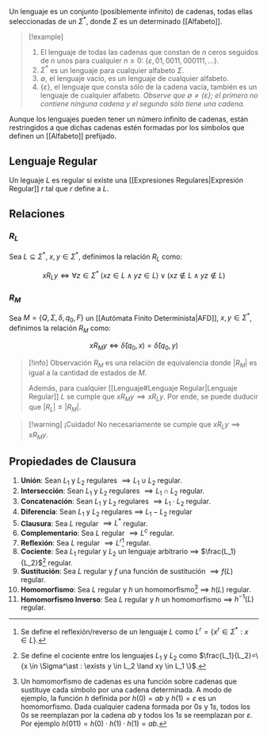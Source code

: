 Un lenguaje es un conjunto (posiblemente infinito) de cadenas, todas ellas seleccionadas de un $\Sigma^\ast$, donde $\Sigma$ es un determinado [[Alfabeto]].

>[!example] 
>1. El lenguaje de todas las cadenas que constan de $n$ ceros seguidos de $n$ unos para cualquier $n \ge 0$: $\{\varepsilon,01,0011,000111,...\}$.
>2. $\Sigma^\ast$ es un lenguaje para cualquier alfabeto $\Sigma$.
>3. $\emptyset$, el lenguaje vacío, es un lenguaje de cualquier alfabeto.
>4. $\{\varepsilon \}$, el lenguaje que consta sólo de la cadena vacía, también es un lenguaje de cualquier alfabeto. *Observe que $\emptyset \neq \{\varepsilon\}$; el primero no contiene ninguna cadena y el segundo sólo tiene una cadena.*

Aunque los lenguajes pueden tener un número infinito de cadenas, están restringidos a que dichas cadenas estén formadas por los símbolos que definen un [[Alfabeto]] prefijado.

## Lenguaje Regular
Un leguaje $L$ es regular si existe una [[Expresiones Regulares|Expresión Regular]] $r$ tal que $r$ define a $L$.

## Relaciones
### $R_L$
Sea $L \subseteq \Sigma^\ast,\; x,y \in \Sigma^\ast$, definimos la relación $R_L$ como:

$$x R_{L} y \iff \forall z \in \Sigma^\ast \; (xz \in L \land yz \in L) \lor (xz \notin L \land yz \notin L)$$

### $R_M$
Sea $M=\{Q, \Sigma, \delta, q_0, F\}$ un [[Autómata Finito Determinista|AFD]], $x, y \in \Sigma^\ast$, definimos la relación $R_M$ como:

$$xR_My \iff \hat{\delta}(q_0, x) = \hat{\delta}(q_0, y)$$

> [!info] Observación
> $R_M$ es una relación de equivalencia donde $|R_M|$ es igual a la cantidad de estados de $M$.
> 
> Además, para cualquier [[Lenguaje#Lenguaje Regular|Lenguaje Regular]] $L$ se cumple que $xR_My \implies xR_Ly$. Por ende, se puede duducir que $|R_L| \leq |R_M|$.

>[!warning] ¡Cuidado!
>No necesariamente se cumple que $xR_Ly \implies xR_My$.

## Propiedades de Clausura
1. **Unión**: Sean $L_1$ y $L_2$ regulares $\implies L_1 \cup L_2$ regular.
2. **Intersección**: Sean $L_1$ y $L_2$ regulares $\implies L_1 \cap L_2$ regular.
3. **Concatenación**: Sean $L_1$ y $L_2$ regulares $\implies L_1 \cdot L_2$  regular.
4. **Diferencia**: Sean $L_1$ y $L_2$ regulares $\implies$ $L_1 - L_2$ regular
5. **Clausura**: Sea $L$ regular $\implies L^\ast$ regular.
6. **Complementario**: Sea $L$ regular $\implies L^c$ regular.
7. **Reflexión**: Sea $L$ regular $\implies L^r$[^1] regular.
8. **Cociente**: Sea $L_1$ regular y $L_2$ un lenguaje arbitrario $\implies$ $\frac{L_1}{L_2}$[^2]  regular.
9. **Sustitución**: Sea $L$ regular y $f$ una función de sustitución $\implies f(L)$ regular.
10. **Homomorfismo**: Sea $L$ regular y $h$ un homomorfismo[^3] $\implies$ $h(L)$ regular.
11. **Homomorfismo Inverso**: Sea $L$ regular y $h$ un homomorfismo $\implies$ $h^{-1}(L)$ regular.

[^1]: Se define el reflexión/reverso de un lenguaje $L$ como $L^r=\{x^r \in \Sigma^\ast: x \in L\}$. 
[^2]: Se define el cociente entre los lenguajes $L_1$ y $L_2$ como $\frac{L_1}{L_2}=\{x \in \Sigma^\ast : \exists y \in L_2 \land xy \in L_1 \}$.
[^3]: Un homomorfismo de cadenas es una función sobre cadenas que sustituye cada símbolo por una cadena determinada. A modo de ejemplo, la función $h$ definida por $h(0) = ab$ y $h(1) = \varepsilon$ es un homomorfismo. Dada cualquier cadena formada por $0s$ y $1s$, todos los $0s$ se reemplazan por la cadena $ab$ y todos los $1s$ se reemplazan por $\varepsilon$. Por ejemplo $h(011)=h(0) \cdot h(1) \cdot h(1) = ab$.

